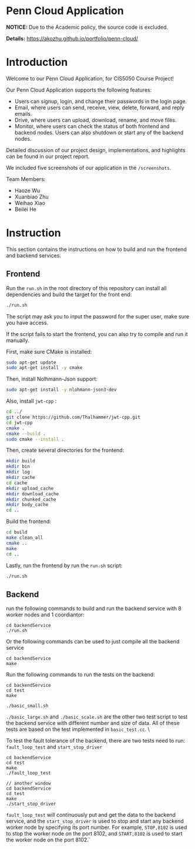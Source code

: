 # Penn Cloud Application

**NOTICE:** Due to the Academic policy, the source code is excluded.

**Details:** https://akozhu.github.io/portfolio/penn-cloud/

# Introduction

Welcome to our Penn Cloud Application, for CIS5050 Course Project!

Our Penn Cloud Application supports the following features:

  * Users can signup, login, and change their passwords in the login page.
  * Email, where users can send, receive, view, delete, forward, and reply emails.
  * Drive, where users can upload, download, rename, and move files.
  * Monitor, where users can check the status of both frontend and backend nodes. Users can also shutdown or start any of the backend nodes.

Detailed discussion of our project design, implementations, and highlights can be found in our project report.

We included five screenshots of our application in the `/screenshots`.

Team Members:
  * Haoze Wu
  * Xuanbiao Zhu
  * Weihao Xiao
  * Beilei He

# Instruction

This section contains the instructions on how to build and run the frontend and backend services.

## Frontend

Run the `run.sh` in the root directory of this repository can install all dependencies and build the target for the front end:

```bash
./run.sh
```

The script may ask you to input the password for the super user, make sure you have access.

If the script fails to start the frontend, you can also try to compile and run it manually.

First, make sure CMake is installed:

```bash
sudo apt-get update
sudo apt-get install -y cmake
```

Then, install Nolhmann-Json support:

```bash
sudo apt-get install -y nlohmann-json3-dev
```

Also, install `jwt-cpp` :

```bash
cd ../
git clone https://github.com/Thalhammer/jwt-cpp.git
cd jwt-cpp
cmake .
cmake --build .
sudo cmake --install .
```

Then, create several directories for the frontend:

```bash
mkdir build
mkdir bin
mkdir log
mkdir cache
cd cache
mkdir upload_cache
mkdir download_cache
mkdir chunked_cache
mkdir body_cache
cd ..
```

Build the frontend:

```bash
cd build
make clean_all
cmake ..
make
cd ..
```

Lastly, run the frontend by run the `run.sh` script:

```bash
./run.sh
```



## Backend

run the following commands to build and run the backend service with 8 worker nodes and 1 coordiantor:

```
cd backendService
./run.sh
```

Or the following commands can be used to just compile all the backend service

```
cd backendService
make
```

Run the following commands to run the tests on the backend:

```
cd backendService
cd test
make

./basic_small.sh
```

`./basic_large.sh` and `./basic_scale.sh` are the other two test script to test the backend service with different number and size of data. All of these tests are based on the test implemented in `basic_test.cc`. \\

To test the fault tolerance of the backend, there are two tests need to run: `fault_loop_test` and `start_stop_driver`

```
cd backendService
cd test
make
./fault_loop_test

// another window
cd backendService
cd test
make
./start_stop_driver
```

`fault_loop_test` will continuously put and get the data to the backend service, and the `start_stop_driver` is used to stop and start any backend worker node by specifying its port number. For example, `STOP,8102` is used to stop the worker node on the port 8102, and `START,8102` is used to start the worker node on the port 8102.`
